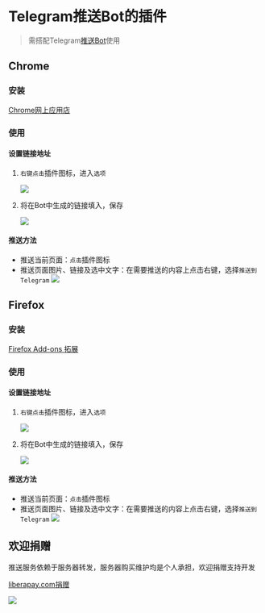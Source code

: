 # Telegram推送Bot的插件

> 需搭配Telegram[推送Bot](https://t.me/notificationme_bot)使用

## Chrome

### 安装

[Chrome网上应用店](https://chrome.google.com/webstore/detail/tg%E6%9C%BA%E5%99%A8%E4%BA%BA%E6%8E%A8%E9%80%81/aiaeplfbkfnjoiinepmhjefpcbpmcigf?utm_source=chrome-ntp-icon)

### 使用

#### 设置链接地址

1. ``右键点击``插件图标，进入``选项``

    ![](https://github.com/Fndroid/tg_notification_chrome/blob/master/images/usage4.png?raw=true)
2. 将在Bot中生成的链接填入，保存
    
    ![](https://github.com/Fndroid/tg_notification_chrome/blob/master/images/usage5.png?raw=true)

#### 推送方法

- 推送当前页面：``点击``插件图标
- 推送页面图片、链接及选中文字：在需要推送的内容上点击右键，选择``推送到Telegram``
    ![](https://github.com/Fndroid/tg_notification_chrome/blob/master/images/usage6.png?raw=true)


## Firefox

### 安装

[Firefox Add-ons 拓展](https://addons.mozilla.org/zh-CN/firefox/addon/tg%E6%9C%BA%E5%99%A8%E4%BA%BA%E6%8E%A8%E9%80%81/)

### 使用

#### 设置链接地址

1. ``右键点击``插件图标，进入``选项``

    ![](https://github.com/Fndroid/tg_notification_chrome/blob/master/images/usage7.png?raw=true)
2. 将在Bot中生成的链接填入，保存
    
    ![](https://github.com/Fndroid/tg_notification_chrome/blob/master/images/usage8.png?raw=true)

#### 推送方法

- 推送当前页面：``点击``插件图标
- 推送页面图片、链接及选中文字：在需要推送的内容上点击右键，选择``推送到Telegram``
    ![](https://github.com/Fndroid/tg_notification_chrome/blob/master/images/usage6.png?raw=true)


## 欢迎捐赠

推送服务依赖于服务器转发，服务器购买维护均是个人承担，欢迎捐赠支持开发

[liberapay.com捐赠](https://liberapay.com/fndroid/)

![](https://raw.githubusercontent.com/Fndroid/jsbox_script/master/imgs/thankyou.jpg)
